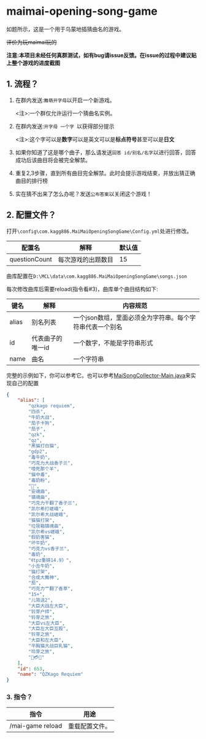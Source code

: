 # maimai-opening-song-game

如题所示，这是一个用于乌蒙地插猜曲名的游戏。

~~评价为玩maimai玩的~~

**注意:本项目未经任何真群测试，如有bug请issue反馈。在issue的过程中建议贴上整个游戏的进度截图**

## 1. 流程？

1. 在群内发送:`舞萌开字母`以开启一个新游戏。

   <注>:一个群仅允许运行一个猜曲名实例。

2. 在群内发送:`开字母 一个字 `以获得部分提示

   <注>:这个字可以是**数字**可以是英文可以是**标点符号**甚至可以是**日文**

3. 如果你知道了这是哪个曲子，那么请发送`回答 id/别名/名字`以进行回答，回答成功后该曲目将会被完全解禁。
4. 重复2,3步骤，直到所有曲目完全解禁。此时会提示游戏结束，并放出猜正确曲目的排行榜
5. 实在猜不出来了怎么办呢？发送`公布答案`以关闭这个游戏！

## 2. 配置文件？

打开`\config\com.kagg886.MaiMaiOpeningSongGame\Config.yml`处进行修改。

| 配置名        | 解释               | 默认值 |
| ------------- | ------------------ | ------ |
| questionCount | 每次游戏的出题数目 | 15     |

曲库配置在`D:\MCL\data\com.kagg886.MaiMaiOpeningSongGame\songs.json`

每次修改曲库后需要reload(指令看#3)，曲库单个曲目结构如下:

| 键名  | 解释             | 内容规范                                                 |
| ----- | ---------------- | -------------------------------------------------------- |
| alias | 别名列表         | 一个json数组，里面必须全为字符串。每个字符串代表一个别名 |
| id    | 代表曲子的唯一id | 一个数字，不能是字符串形式                               |
| name  | 曲名             | 一个字符串                                               |

完整的示例如下，你可以参考它。也可以参考[MaiSongCollector-Main.java](mai-song-collector\src\main\java\com\kagg886\Main.java)来实现自己的配置

```json
{
    "alias": [
        "qzkago requiem",
        "四杀",
        "牛奶大战",
        "茄子卡狗",
        "茄子",
        "qzk",
        "qz",
        "黑猫打白猫",
        "gdp2",
        "毒牛奶",
        "巧克力大战香子兰",
        "噎死那个羊",
        "猫中毒",
        "毒奶粉",
        "🍆",
        "安魂曲",
        "镇魂曲",
        "巧克力干翻了香子兰",
        "凯尔希打嵯峨",
        "凯尔希大战嵯峨",
        "猫猫打架",
        "垃圾箱镇魂曲",
        "凯尔希vs嵯峨",
        "假奶害猫",
        "坏牛奶",
        "巧克力vs香子兰",
        "毒奶",
        "《tpz重磅14.9》",
        "小丑牛奶",
        "猫打架",
        "合成大舞神",
        "茄",
        "巧克力艹翻了香草",
        "15+",
        "儿简送2",
        "大臣大战左大臣",
        "铃芽户缔",
        "铃芽之旅",
        "大臣vs左大臣",
        "大臣左大臣互殴",
        "​铃芽之​旅",
        "大臣和左大臣",
        "平胸猫大战巨乳猫",
        "玲芽之旅",
        "🍆💳🐶"
    ],
    "id": 653,
    "name": "QZKago Requiem"
}
```

### 3. 指令？

| 指令             | 用途           |
| ---------------- | -------------- |
| /mai-game reload | 重载配置文件。 |

